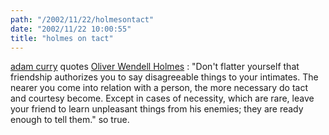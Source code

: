 ```yaml
---
path: "/2002/11/22/holmesontact" 
date: "2002/11/22 10:00:55" 
title: "holmes on tact" 
---
```

<a href="http://live.curry.com/2002/11/21.html#a2637">adam curry</a> quotes <a href="http://www.quotationspage.com/quotes.php3?author=Oliver+Wendell+Holmes">Oliver Wendell Holmes</a> : "Don't flatter yourself that friendship authorizes you to say disagreeable things to your intimates. The nearer you come into relation with a person, the more necessary do tact and courtesy become. Except in cases of necessity, which are rare, leave your friend to learn unpleasant things from his enemies; they are ready enough to tell them." so true.